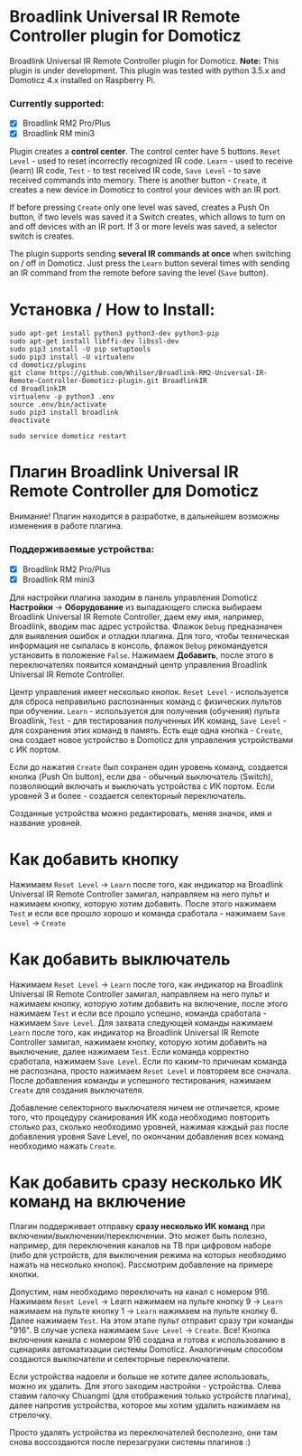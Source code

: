 # Broadlink Universal IR Remote Controller plugin for Domoticz
Broadlink Universal IR Remote Controller plugin for Domoticz. **Note:** This plugin is under development. This plugin was tested with python 3.5.x and Domoticz 4.x installed on Raspberry Pi. 

### Currently supported:
- [x] Broadlink RM2 Pro/Plus
- [x] Broadlink RM mini3

Plugin creates a **control center**. The control center have 5 buttons. `Reset Level` - used to reset incorrectly recognized IR code. `Learn` - used to receive (learn) IR code, `Test` - to test received IR code, `Save Level` - to save received commands into memory. There is another button - `Create`, it creates a new device in Domoticz to control your devices with an IR port.

If before pressing `Create` only one level was saved, creates a Push On button, if two levels was saved it a Switch creates, which allows to turn on and off devices with an IR port. If 3 or more levels was saved, a selector switch is creates.

The plugin supports sending **several IR commands at once** when switching on / off in Domoticz. Just press the `Learn` button several times with sending an IR command from the remote before saving the level (`Save` button).

# Установка / How to Install:

    sudo apt-get install python3 python3-dev python3-pip
    sudo apt-get install libffi-dev libssl-dev
    sudo pip3 install -U pip setuptools
    sudo pip3 install -U virtualenv
    cd domoticz/plugins
    git clone https://github.com/Whilser/Broadlink-RM2-Universal-IR-Remote-Controller-Domoticz-plugin.git BroadlinkIR
    cd BroadlinkIR
    virtualenv -p python3 .env
    source .env/bin/activate
    sudo pip3 install broadlink
    deactivate

    sudo service domoticz restart


# Плагин Broadlink Universal IR Remote Controller для Domoticz

Внимание! Плагин находится в разработке, в дальнейшем возможны изменения в работе плагина.

### Поддерживаемые устройства:
- [x] Broadlink RM2 Pro/Plus
- [x] Broadlink RM mini3

Для настройки плагина заходим в панель управления Domoticz **Настройки** -> **Оборудование** из выпадающего списка выбираем Broadlink Universal IR Remote Controller, даем ему имя, например, Broadlink, вводим mac адрес устройства. Флажок `Debug` предназначен для выявления ошибок и отладки плагина. Для того, чтобы техническая информация не сыпалась в консоль, флажок `Debug` рекомандуется установить в положение `False`. Нажимаем **Добавить**, после этого в переключателях появится командный центр управления Broadlink Universal IR Remote Controller.

Центр управления имеет несколько кнопок. `Reset Level` - используется для сброса неправильно распознанных команд с физических пультов при обучении. `Learn` - используется для получения (обучения) пульта Broadlink, `Test` - для тестирования полученных ИК команд, `Save Level` - для сохранения этих команд в память. Есть еще одна кнопка - `Create`, она создает новое устройство в Domoticz для управления устройствами с ИК портом.

Если до нажатия `Create` был сохранен один уровень команд, создается кнопка (Push On button), если два - обычный выключатель (Switch), позволяющий включать и выключать устройства с ИК портом. Если уровней 3 и более - создается селекторный переключатель.

Созданные устройства можно редактировать, меняя значок, имя и название уровней.

# Как добавить кнопку
Нажимаем `Reset Level`  -> `Learn` после того, как индикатор на  Broadlink Universal IR Remote Controller замигал, направляем на него пульт и нажимаем кнопку, которую хотим добавить. После этого нажимаем `Test` и если все прошло хорошо и команда сработала - нажимаем `Save Level` -> `Create`

# Как добавить выключатель
Нажимаем `Reset Level`  -> `Learn` после того, как индикатор на  Broadlink Universal IR Remote Controller замигал, направляем на него пульт и нажимаем кнопку, которую хотим добавить на включение, после этого нажимаем `Test` и если все прошло успешно, команда сработала - нажимаем `Save Level`. Для захвата следующей команды нажимаем `Learn` после того, как индикатор на  Broadlink Universal IR Remote Controller замигал, нажимаем кнопку, которую хотим добавить на выключение, далее нажимаем `Test`. Если команда корректно сработала, нажимаем `Save Level`. Если по каким-то причинам команда не распознана, просто нажимаем `Reset Level` и повторяем все сначала. После добавления команды и успешного тестирования, нажимаем `Create` для создания выключателя.

Добавление селекторного выключателя ничем не отличается, кроме того, что процедуру сканирования ИК кода необходимо повторить столько раз, сколько необходимо уровней, нажимая каждый раз после добавления уровня Save Level, по окончании добавления всех команд необходимо нажать `Create`.

# Как добавить сразу несколько ИК команд на включение
Плагин поддерживает отправку **сразу несколько ИК команд** при включении/выключении/переключении. Это может быть полезно, например, для переключения каналов на ТВ при цифровом наборе (либо для устройств, для выключения режима на которых необходимо нажать на несколько кнопок). Рассмотрим добавление на примере кнопки.

Допустим, нам необходимо переключить на канал с номером 916. Нажимаем `Reset Level` -> Learn нажимаем на пульте кнопку  9   -> `Learn` нажимаем на пульте кнопку 1 -> `Learn` нажимаем на пульте кнопку 6. Далее нажимаем `Test`. На этом этапе пульт отправит сразу три команды "916". В случае успеха нажимаем `Save Level` -> `Create`. Все! Кнопка включения канала с номером 916 создана и готова к использованию в сценариях автоматизации системы Domoticz. Аналогичным способом создаются выключатели и селекторные переключатели.

Если устройства надоели и больше не хотите далее использовать, можно их удалить. Для этого заходим настройки - устройства. Слева ставим галочку Chuangmi (для отображения только устройств плагина), далее напротив устройства, которое мы хотим удалить нажимаем на стрелочку.

Просто удалять устройства из переключателей бесполезно, они там снова воссоздаются после перезагрузки системы плагинов :)
